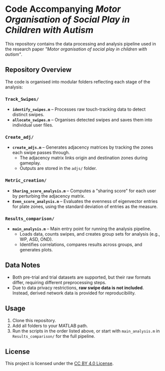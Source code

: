 # Code Accompanying *Motor Organisation of Social Play in Children with Autism*

This repository contains the data processing and analysis pipeline used in the research paper *"Motor organisation of social play in children with autism"*.

## Repository Overview

The code is organised into modular folders reflecting each stage of the analysis:

### `Track_Swipes/`
- **`identify_swipes.m`** – Processes raw touch-tracking data to detect distinct swipes.  
- **`allocate_swipes.m`** – Organises detected swipes and saves them into individual user files.  

### `Create_adj/`
- **`create_adjs.m`** – Generates adjacency matrices by tracking the zones each swipe passes through.  
  - The adjacency matrix links origin and destination zones during gameplay.  
  - Outputs are stored in the `adjs/` folder.  

### `Metric_creation/`
- **`Sharing_score_analysis.m`** – Computes a "sharing score" for each user by perturbing the adjacency matrix.  
- **`Even_score_analysis.m`** – Evaluates the evenness of eigenvector entries for plate zones, using the standard deviation of entries as the measure.  

### `Results_comparison/`
- **`main_analysis.m`** – Main entry point for running the analysis pipeline.  
  - Loads data, counts swipes, and creates group sets for analysis (e.g., WP, ASD, OND).  
  - Identifies correlations, compares results across groups, and generates plots.  

## Data Notes
- Both pre-trial and trial datasets are supported, but their raw formats differ, requiring different preprocessing steps.  
- Due to data privacy restrictions, **raw swipe data is not included**. Instead, derived network data is provided for reproducibility.  

## Usage
1. Clone this repository.  
2. Add all folders to your MATLAB path.  
3. Run the scripts in the order listed above, or start with `main_analysis.m` in `Results_comparison/` for the full pipeline.  

## License
This project is licensed under the [CC BY 4.0 License](https://creativecommons.org/licenses/by/4.0/).  
